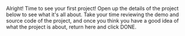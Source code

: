 Alright! Time to see your first project! Open up the details of the project below to see what it's all about. Take your time reviewing the demo and source code of the project, and once you think you have a good idea of what the project is about, return here and click DONE.

